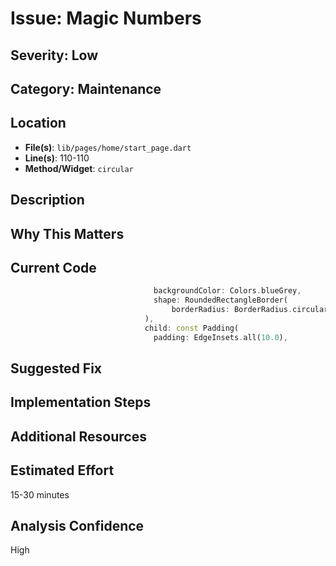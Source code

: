 # Issue: Magic Numbers

## Severity: Low

## Category: Maintenance

## Location
- **File(s)**: `lib/pages/home/start_page.dart`
- **Line(s)**: 110-110
- **Method/Widget**: `circular`

## Description


## Why This Matters


## Current Code
```dart
                                backgroundColor: Colors.blueGrey,
                                shape: RoundedRectangleBorder(
                                    borderRadius: BorderRadius.circular(20)),
                              ),
                              child: const Padding(
                                padding: EdgeInsets.all(10.0),
```

## Suggested Fix


## Implementation Steps


## Additional Resources


## Estimated Effort
15-30 minutes

## Analysis Confidence
High
